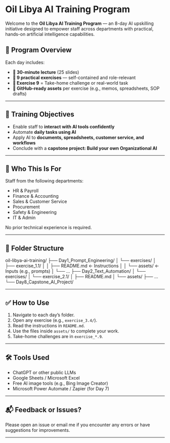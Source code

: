 

# Oil Libya AI Training Program

Welcome to the **Oil Libya AI Training Program** — an 8-day AI upskilling initiative designed to empower staff across departments with practical, hands-on artificial intelligence capabilities.

## 📅 Program Overview

Each day includes:
- **📖 30-minute lecture** (25 slides)
- **🧠 9 practical exercises** — self-contained and role-relevant
- **🧩 Exercise 9** = Take-home challenge or real-world task
- **📂 GitHub-ready assets** per exercise (e.g., memos, spreadsheets, SOP drafts)

---

## 🧭 Training Objectives

- Enable staff to **interact with AI tools confidently**
- Automate **daily tasks using AI**
- Apply AI to **documents, spreadsheets, customer service, and workflows**
- Conclude with a **capstone project: Build your own Organizational AI**

---

## 👥 Who This Is For

Staff from the following departments:
- HR & Payroll
- Finance & Accounting
- Sales & Customer Service
- Procurement
- Safety & Engineering
- IT & Admin

No prior technical experience is required.

---

## 📂 Folder Structure

oil-libya-ai-training/
├── Day1_Prompt_Engineering/
│ └── exercises/
│ ├── exercise_1.1/
│ │ ├── README.md ← Instructions
│ │ └── assets/ ← Inputs (e.g., prompts)
│ └── ...
├── Day2_Text_Automation/
│ └── exercises/
│ └── exercise_2.1/
│ ├── README.md
│ └── assets/
├── ...
└── Day8_Capstone_AI_Project/

---

## ✅ How to Use

1. Navigate to each day’s folder.
2. Open any exercise (e.g., `exercise_3.4/`).
3. Read the instructions in `README.md`.
4. Use the files inside `assets/` to complete your work.
5. Take-home challenges are in `exercise_*.9`.

---

## 🛠️ Tools Used

- ChatGPT or other public LLMs
- Google Sheets / Microsoft Excel
- Free AI image tools (e.g., Bing Image Creator)
- Microsoft Power Automate / Zapier (for Day 7)

---

## 📬 Feedback or Issues?

Please open an issue or email me if you encounter any errors or have suggestions for improvements.

---
